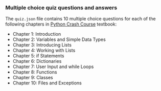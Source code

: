 ### Multiple choice quiz questions and answers
The `quiz.json` file contains 10 multiple choice questions for each of the following chapters in [Python Crash Course](https://www.google.com/books/edition/Python_Crash_Course_3rd_Edition/qD1wEAAAQBAJ?hl=en&gbpv=0) textbook:
- Chapter 1: Introduction
- Chapter 2: Variables and Simple Data Types
- Chapter 3: Introducing Lists
- Chapter 4: Working with Lists
- Chapter 5: if Statements
- Chapter 6: Dictionaries
- Chapter 7: User Input and while Loops
- Chapter 8: Functions
- Chapter 9: Classes
- Chapter 10: Files and Exceptions